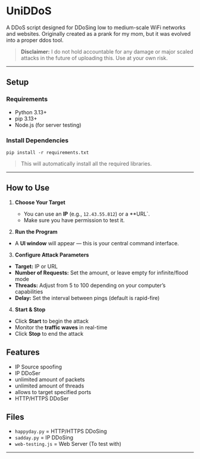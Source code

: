 # UniDDoS 

A DDoS script designed for DDoSing low to medium-scale WiFi networks and websites. Originally created as a prank for my mom, but it was evolved into a proper ddos tool.

> **Disclaimer:** I do not hold accountable for any damage or major scaled attacks in the future of uploading this. Use at your own risk.

---

##  Setup

### Requirements
- Python 3.13+
- pip 3.13+
- Node.js (for server testing)

### Install Dependencies
`pip install -r requirements.txt`

> This will automatically install all the required libraries.

---

##  How to Use

1. **Choose Your Target**
   - You can use an **IP** (e.g., `12.43.55.812`) or a **URL`.  
   - Make sure you have permission to test it.  

2. **Run the Program**

- A **UI window** will appear — this is your central command interface.

3. **Configure Attack Parameters**
- **Target:** IP or URL  
- **Number of Requests:** Set the amount, or leave empty for infinite/flood mode  
- **Threads:** Adjust from 5 to 100 depending on your computer’s capabilities  
- **Delay:** Set the interval between pings (default is rapid-fire)  

4. **Start & Stop**
- Click **Start** to begin the attack  
- Monitor the **traffic waves** in real-time  
- Click **Stop** to end the attack  

## Features

   - IP Source spoofing
   - IP DDoSer
   - unlimited amount of packets
   - unlimited amount of threads
   - allows to target specified ports
   - HTTP/HTTPS DDoSer

## Files

   - `happyday.py` = HTTP/HTTPS DDoSing
   - `sadday.py` = IP DDoSing
   - `web-testing.js` = Web Server (To test with)
---
